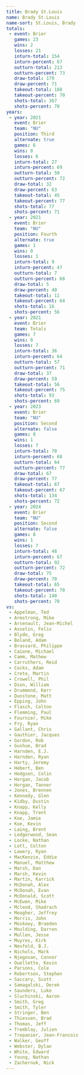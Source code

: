 ```yaml
---
title: Brady St.Louis
name: Brady St.Louis
name-sort: St.Louis, Brady
totals:
 - event: Brier
   games: 23
   wins: 2
   losses: 21
   inturn-total: 154
   inturn-percent: 67
   outturn-total: 213
   outturn-percent: 73
   draw-total: 179
   draw-percent: 71
   takeout-total: 188
   takeout-percent: 70
   shots-total: 367
   shots-percent: 70
years:
 - year: 2021
   event: Brier
   team: "NU"
   position: Third
   alternate: true
   games: 6
   wins: 0
   losses: 6
   inturn-total: 27
   inturn-percent: 69
   outturn-total: 50
   outturn-percent: 72
   draw-total: 32
   draw-percent: 63
   takeout-total: 45
   takeout-percent: 77
   shots-total: 77
   shots-percent: 71
 - year: 2021
   event: Brier
   team: "NU"
   position: Fourth
   alternate: true
   games: 1
   wins: 0
   losses: 1
   inturn-total: 9
   inturn-percent: 47
   outturn-total: 7
   outturn-percent: 68
   draw-total: 5
   draw-percent: 40
   takeout-total: 11
   takeout-percent: 64
   shots-total: 16
   shots-percent: 56
 - year: 2021
   event: Brier
   team: Totals
   games: 7
   wins: 0
   losses: 7
   inturn-total: 36
   inturn-percent: 64
   outturn-total: 57
   outturn-percent: 71
   draw-total: 37
   draw-percent: 59
   takeout-total: 56
   takeout-percent: 75
   shots-total: 93
   shots-percent: 69
 - year: 2023
   event: Brier
   team: "NU"
   position: Second
   alternate: false
   games: 8
   wins: 1
   losses: 7
   inturn-total: 70
   inturn-percent: 68
   outturn-total: 64
   outturn-percent: 77
   draw-total: 67
   draw-percent: 77
   takeout-total: 67
   takeout-percent: 67
   shots-total: 134
   shots-percent: 72
 - year: 2024
   event: Brier
   team: "NU"
   position: Second
   alternate: false
   games: 8
   wins: 1
   losses: 7
   inturn-total: 48
   inturn-percent: 67
   outturn-total: 92
   outturn-percent: 72
   draw-total: 75
   draw-percent: 70
   takeout-total: 65
   takeout-percent: 70
   shots-total: 140
   shots-percent: 70
vs:
 - Appelman, Ted
 - Armstrong, Mike
 - Arsenault, Jean-Michel
 - Asselin, Felix
 - Blyde, Greg
 - Boland, Adam
 - Brassard, Philippe
 - Caione, Michael
 - Camm, Mathew
 - Carruthers, Reid
 - Cocks, Adam
 - Crete, Martin
 - Crowell, Phil
 - Dion, William
 - Drummond, Kerr
 - Dunstone, Matt
 - Epping, John
 - Flasch, Colton
 - Flemming, Paul
 - Fournier, Mike
 - Fry, Ryan
 - Gallant, Chris
 - Gauthier, Jacques
 - Gordon, Rob
 - Gushue, Brad
 - Harnden, E.J.
 - Harnden, Ryan
 - Harty, Jeremy
 - Hebert, Ben
 - Hodgson, Colin
 - Horgan, Jacob
 - Horgan, Tanner
 - Jones, Brennen
 - Kennedy, Glen
 - Kidby, Dustin
 - Knapp, Kelly
 - Knapp, Trent
 - Koe, Jamie
 - Koe, Kevin
 - Laing, Brent
 - Ledgerwood, Sean
 - Locke, Nathan
 - Lott, Colton
 - Lowery, Ryan
 - MacKenzie, Eddie
 - Manuel, Matthew
 - Marsh, Dan
 - Marsh, Kevin
 - Martin, Karrick
 - McDonah, Alex
 - McDonah, Evan
 - McDonald, Scott
 - McEwen, Mike
 - Mcleod, Shadrach
 - Meagher, Jeffrey
 - Morris, John
 - Moskowy, Braeden
 - Moulding, Darren
 - Mullen, Jesse
 - Muyres, Kirk
 - Neufeld, B.J.
 - Nichols, Mark
 - Njegovan, Connor
 - Ouellette, Kevin
 - Parsons, Cole
 - Robertson, Stephen
 - Saccary, Scott
 - Samagalski, Derek
 - Saunders, Luke
 - Sluchinski, Aaron
 - Smith, Greg
 - Smith, Tyler
 - Stringer, Ben
 - Thiessen, Brad
 - Thomas, Jeff
 - Tremblay, Julien
 - Trepanier, Jean-Francois
 - Walker, Geoff
 - Webster, Dylan
 - White, Edward
 - Young, Nathan
 - Zachernuk, Nick
---
```

